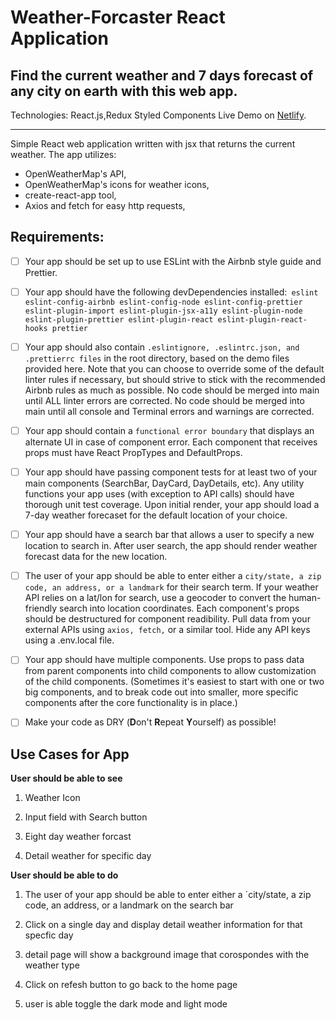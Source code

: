 # Weather-Forcaster React Application 
## Find the current weather and 7 days forecast of any city on earth with this  web app.
Technologies: React.js,Redux Styled Components
Live Demo on [Netlify](https://ermias-weather-app.netlify.app/).

---

Simple React web application written with jsx that returns the current weather. The app utilizes:

- OpenWeatherMap's API,
- OpenWeatherMap's icons for weather icons,  
- create-react-app tool,
- Axios and fetch for easy http requests,

## Requirements:
 -[ ] Your app should be set up to use ESLint with the Airbnb style guide and Prettier.
 -[ ] Your app should have the following devDependencies installed:` eslint eslint-config-airbnb eslint-config-node eslint-config-prettier eslint-plugin-import eslint-plugin-jsx-a11y eslint-plugin-node eslint-plugin-prettier eslint-plugin-react eslint-plugin-react-hooks prettier`
 -[ ] Your app should also contain `.eslintignore, .eslintrc.json, and .prettierrc files` in the root directory, based on the demo files provided here. Note that you can choose to override some of the default linter rules if necessary, but should strive to stick with the recommended Airbnb rules as much as possible.
 No code should be merged into main until ALL linter errors are corrected.
 No code should be merged into main until all console and Terminal errors and warnings are corrected.
 -[ ] Your app should contain a `functional error boundary` that displays an alternate UI in case of component error.
 Each component that receives props must have React PropTypes and DefaultProps.
 -[ ] Your app should have passing component tests for at least two of your main components (SearchBar, DayCard, DayDetails, etc). Any utility functions your app uses (with exception to API calls) should have thorough unit test coverage.
 Upon initial render, your app should load a 7-day weather forecaset for the default location of your choice.
 -[ ] Your app should have a search bar that allows a user to specify a new location to search in. After user search, the app should render weather forecast data for the new location.
 -[ ] The user of your app should be able to enter either a `city/state, a zip code, an address, or a landmark` for their search term. If your weather API relies on a lat/lon for search, use a geocoder to convert the human-friendly search into location coordinates.
 Each component's props should be destructured for component readibility.
 Pull data from your external APIs using `axios, fetch,` or a similar tool.
 Hide any API keys using a .env.local file.
 -[ ] Your app should have multiple components. Use props to pass data from parent components into child components to allow customization of the child components. (Sometimes it's easiest to start with one or two big components, and to break code out into smaller, more specific components after the core functionality is in place.)
 -[ ] Make your code as DRY (**D**on't **R**epeat **Y**ourself) as possible!


 ## Use Cases for App

**User should be able to see**

1. Weather Icon

2. Input field with Search button

3. Eight day weather forcast


4. Detail weather for specific day

**User should be able to do**

1. The user of your app should be able to enter either a `city/state, a zip code, an address, or a landmark on the search bar

2.  Click on a single day and display detail weather information for that specfic day

3. detail page will show a background image that corospondes with the weather type


4. Click on refesh button to go back to the home page

5. user is able toggle the dark mode and light mode 


